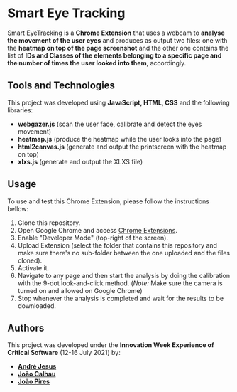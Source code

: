 # Smart Eye Tracking

Smart EyeTracking is a **Chrome Extension** that uses a webcam to **analyse the movement of the user eyes** and produces as output two files: one with the **heatmap on top of the page screenshot** and the other one contains the list of **IDs and Classes of the elements belonging to a specific page and the number of times the user looked into them**, accordingly.

## Tools and Technologies

This project was developed using **JavaScript, HTML, CSS** and the following libraries:

- **webgazer.js** (scan the user face, calibrate and detect the eyes movement)
- **heatmap.js** (produce the heatmap while the user looks into the page)
- **html2canvas.js** (generate and output the printscreen with the heatmap on top)
- **xlxs.js** (generate and output the XLXS file)

## Usage

To use and test this Chrome Extension, please follow the instructions bellow:

1. Clone this repository.
2. Open Google Chrome and access [Chrome Extensions](chrome://extensions "Chrome Extensions").
3. Enable "Developer Mode" (top-right of the screen).
4. Upload Extension (select the folder that contains this repository and make sure there's no sub-folder between the one uploaded and the files cloned).
5. Activate it.
6. Navigate to any page and then start the analysis by doing the calibration with the 9-dot look-and-click method. (*Note:* Make sure the camera is turned on and allowed on Google Chrome)
7. Stop whenever the analysis is completed and wait for the results to be downloaded.

## Authors

This project was developed under the **Innovation Week Experience of Critical Software** (12-16 July 2021) by:

- [**André Jesus**](https://github.com/AndreJesus2 "Github Profile")
- [**João Calhau**](https://github.com/ximaxer "Github Profile") 
- [**João Pires**](https://github.com/JoaoCarlosPires "Github Profile")
